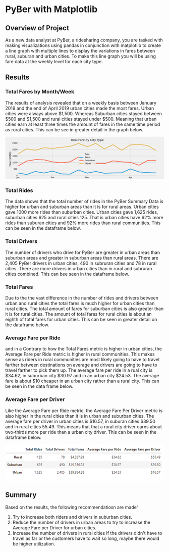 # PyBer with Matplotlib

## Overview of Project
As a new data analyst at PyBer, a ridesharing company, you are tasked with making visualizations using pandas in conjunction with matplotlib to create a line graph with multiple lines to display the variations in fares between rural, suburan and urban cities. To make this line graph you will be using fare data at the weekly level for each city type.

## Results

### Total Fares by Month/Week
The results of analysis revealed that on a weekly basis between January 2019 and the end of April 2019 urban cities made the most fares. Urban cities were always above $1,500. Whereas Suburban cities stayed between $500 and $1,500  and rural cities stayed under $500. Meaning that urban cities earn at least three times the amount of fares in the same time period as rural cities. This can be see in greater detail in the graph below. 

![PyBer_fare_summary.png](https://github.com/AprilVilmin/PyBer_Analysis/blob/main/Analysis/PyBer_fare_summary.png)


### Total Rides
The data shows that the total number of rides in the PyBer Summary Data is higher for urban and suburban areas than it is for rural areas. Urban cities gave 1000 more rides than suburban cities. Urban cities gave 1,625 rides, suburban cities 625 and rural cities 125. That is urban cities have 62% more rides than suburan cities and 92% more rides than rural communities. This can be seen in the dataframe below.

### Total Drivers
The number of drivers who drive for PyBer are greater in urban areas than suburban areas and greater in suburban areas than rural areas. There are 2,405 PyBer drivers in urban cities, 490 in subruran cities and 78 in rural cities. There are more drivers in urban cities than in rural and subruran cities combined. This can bee seen in the dataframe below.

### Total Fares
Due to the the vast difference in the number of rides and drivers between urban and rural cities the total fares is much higher for urban cities than rural cities. The total amount of fares for suburban cities is also greater than it is for rural cities. The amount of total fares for rural cities is about an eighth of total fares for urban cities. This can be seen in greater detail on the dataframe below.

### Average Fare per Ride
 and in  a Contrary to how the Total Fares metric is higher in urban cities, the Average Fare per Ride metric is higher in rural communities. This makes sense as riders in rural communities are most likely going to have to travel farther between destinations on average and drivers are going to have to travel farther to pick them up. The average fare per ride in a rual city is $34.62, in suburban city $30.97 and in an urban city $24.53. The average fare is about $10 cheaper in an urban city rather than a rural city. This can be seen in the data frame below.

### Average Fare per Driver
Like the Average Fare per Ride metric, the Average Fare Per Driver metric is also higher in the rural cities than it is in urban and suburban cities. The average fare per driver in urban cities is $16.57, in suburan cities $39.50 and in rural cities 55.49. This means that that a rural city driver earns about two-thirds more per ride than a urban city driver. This can be seen in the dataframe below.


![PyBer_Summary_DataFrame.png](https://github.com/AprilVilmin/PyBer_Analysis/blob/main/Analysis/PyBer%20Summary%20DataFrame.png)


## Summary
Based on the results, the following recommendatiosn are made"

1. Try to increase both riders and drivers in suburban cities.
2. Reduce the number of drivers in urban areas to try to increase the Average Fare per Driver for urban cities.
3. Increase the number of drivers in rural cities If the drivers didn't have to travel as far or the customers have to wait so long, maybe there would be higher utilization.
